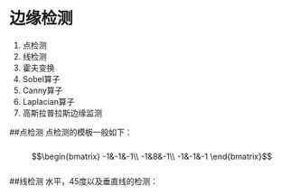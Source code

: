 # 边缘检测

1. 点检测
2. 线检测
3. 霍夫变换
3. Sobel算子
4. Canny算子
5. Laplacian算子
6. 高斯拉普拉斯边缘监测

##点检测
点检测的模板一般如下：  
&emsp;&emsp;$$\begin{bmatrix}
-1&-1&-1\\ 
-1&8&-1\\ 
-1&-1&-1
\end{bmatrix}$$  
##线检测
水平，45度以及垂直线的检测：  







